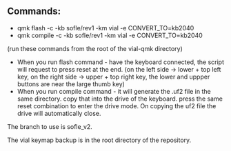 ## Commands:
* qmk flash -c -kb sofle/rev1 -km vial -e CONVERT_TO=kb2040
* qmk compile -c -kb sofle/rev1 -km vial -e CONVERT_TO=kb2040

(run these commands from the root of the vial-qmk directory)

*  When you run flash command - have the keyboard connected, the script will request to press reset at the end.
(on the left side -> lower + top left key, on the right side -> upper + top right key, the lower and uppper buttons are near the large thumb key)
* When you run compile command - it will generate the .uf2 file in the same directory. copy that into the drive of the keyboard. press the same reset combination to enter the drive mode. On copying the uf2 file the drive will automatically close.

The branch to use is sofle_v2.

The vial keymap backup is in the root directory of the repository.
